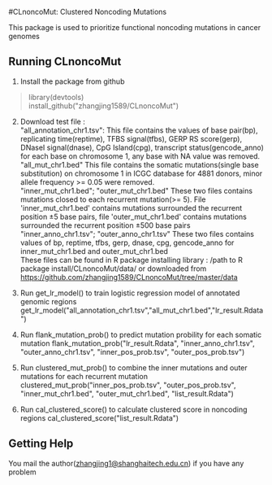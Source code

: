 #CLnoncoMut: Clustered Noncoding Mutations

This package is used to prioritize functional noncoding mutations in cancer genomes

## Running CLnoncoMut ##

1. Install the package from github
> library(devtools)  
> install_github("zhangjing1589/CLnoncoMut")

2. Download test file :  
	"all_annotation_chr1.tsv": This file contains the values of base pair(bp), replicating time(reptime), TFBS signal(tfbs), GERP RS score(gerp), DNaseI signal(dnase), CpG Island(cpg), transcript status(gencode_anno) for each base on chromosome 1, any base with NA value was removed.  
	"all_mut_chr1.bed"  This file contains the somatic mutations(single base substitution) on chromosome 1 in ICGC database for 4881 donors, minor allele frequency >= 0.05 were removed.   
	"inner_mut_chr1.bed"; "outer_mut_chr1.bed"  These two files contains mutations closed to each recurrent mutation(>= 5). File 'inner_mut_chr1.bed' contains mutations surrounded the recurrent position ±5 base pairs, file 'outer_mut_chr1.bed' contains mutations surrounded the recurrent position ±500 base pairs   
	"inner_anno_chr1.tsv"; "outer_anno_chr1.tsv"  These two files contains values of bp, reptime, tfbs, gerp, dnase, cpg, gencode_anno for inner_mut_chr1.bed and outer_mut_chr1.bed  
	These files can be found in R package installing library : /path to R package install/CLnoncoMut/data/  or downloaded from  https://github.com/zhangjing1589/CLnoncoMut/tree/master/data

3. Run get_lr_model() to train logistic regression model of annotated genomic regions
	get_lr_model("all_annotation_chr1.tsv","all_mut_chr1.bed","lr_result.Rdata")
	
4. Run flank_mutation_prob() to predict mutation probility for each somatic mutation
	flank_mutation_prob("lr_result.Rdata", "inner_anno_chr1.tsv", "outer_anno_chr1.tsv", "inner_pos_prob.tsv", "outer_pos_prob.tsv")

5. Run clustered_mut_prob() to combine the inner mutations and outer mutations for each recurrent mutation
	clustered_mut_prob("inner_pos_prob.tsv", "outer_pos_prob.tsv", "inner_mut_chr1.bed", "outer_mut_chr1.bed", "list_result.Rdata")
	
6. Run cal_clustered_score() to calculate clustered score in noncoding regions
	cal_clustered_score("list_result.Rdata")
	
## Getting Help ##
You mail the author(zhangjing1@shanghaitech.edu.cn) if you have any problem 
	
	
	
	
